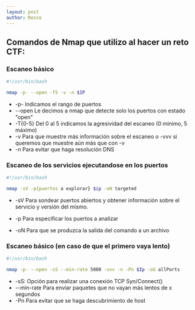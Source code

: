 ```yaml
---
layout: post
author: Resco
---
```



## Comandos de Nmap que utilizo al hacer un reto CTF:
### Escaneo básico

```bash
#!/usr/bin/bash

nmap -p- --open -T5 -v -n $IP

```

- -p- Indicamos el rango de puertos
- --open Le decimos a nmap que detecte solo los puertos con estado "open"
- -T{0-5} Del 0 al 5 indicamos la agresividad del escaneo (0 minimo, 5 máximo)
- -v Para que muestre más información sobre el escaneo o -vvv si queremos que muestre aún más que con -v
- -n Para evitar que haga resolución DNS

### Escaneo de los servicios ejecutandose en los puertos

```bash
#!/usr/bin/bash

nmap -sV -p{puertos a explorar} $ip -oN targeted


```

- -sV Para sondear puertos abiertos y obtener información sobre el servicio y versión del mismo.

- -p Para especificar los puertos a analizar

- -oN Para que se produzca la salida del comando a un archivo


### Escaneo básico (en caso de que el primero vaya lento)

```bash
#!/usr/bin/bash

nmap -p- --open -sS --min-rate 5000 -vvv -n -Pn $Ip -oG allPorts


```

- -sS: Opción para realizar una conexión TCP Syn/Connect()
- --min-rate Para enviar paquetes que no vayan más lentos de x segundos 
- -Pn Para evitar que se haga descubrimiento de host

